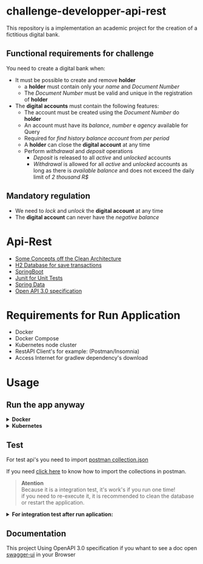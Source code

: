 # challenge-developper-api-rest

This repository is a implementation an academic project for the creation of a fictitious digital bank.


## Functional requirements for challenge

You need to create a digital bank when:

- It must be possible to create and remove **holder**
  - a **holder** must contain only your *name* and *Document Number*
  - The *Document Number* must be valid and unique in the registration of **holder**
- The **digital accounts** must contain the following features:
  - The account must be created using the *Document Number* do **holder**
  - An account must have its *balance*, *number* e *agency* available for Query
  - Required for *find history balance account* from *per period*
  - A **holder** can close the **digital account** at any time
  - Perform *withdrawal* and *deposit* operations
    - *Deposit* is released to all *active* and *unlocked* accounts
    - *Withdrawal* is allowed for all *active* and *unlocked* accounts as long as there is *available balance* and does not exceed the daily limit of *2 thousand R$*

## Mandatory regulation


- We need to *lock* and *unlock* the **digital account** at any time
- The **digital account** can never have the *negative balance*


# Api-Rest

* [Some Concepts off the Clean Architecture](https://www.amazon.com.br/Clean-Architecture-Craftsmans-Software-Structure/dp/0134494164)
* [H2 Database for save transactions](https://www.h2database.com/html/quickstart.html)
* [SpringBoot](https://docs.spring.io/spring-boot/docs/current/reference/htmlsingle/)
* [Junit for Unit Tests](https://junit.org/junit5/docs/current/user-guide/)
* [Spring Data](https://docs.spring.io/spring-data/jpa/docs/current/reference/html/)
* [Open API 3.0 specification](https://swagger.io/specification/)

# Requirements for Run Application
* Docker
* Docker Compose
* Kubernetes node cluster
* RestAPI Client's for example: (Postman/Insomnia)
* Access Internet for gradlew dependency's download
# Usage
## Run the app anyway

<details>
<summary><b>Docker</b></summary>

### Run
```bash
$ cd .\challenge-developper-api-rest_webapp\
$ docker-compose up --build -d
```

### Shut down

```bash
cd .\challenge-developper-api-rest_webapp\
$ docker-compose down
```
</details>

<details>
<summary><b>Kubernetes</b></summary>  

After build image docker local, run ```docker images``` command and confirm if **digital_account_webapp** was created
```bash
REPOSITORY                                                TAG                                                                          IMAGE ID       CREATED             SIZE
challenge-developper-api-rest_webapp                                    latest                                                                       e3e73a0811cc   About an hour ago   1.28GB
```

Run command for create service

```bash
$ cd .\challenge-developper-api-rest_webapp\
$ .\kubernetes> kubectl apply -f .\kubernetes\service.yaml
service/challenge-developper-api-rest-webapp-svc created
```
Run command for create deployment

```bash
$ cd .\challenge-developper-api-rest_webapp\
$ .\kubernetes> kubectl apply -f .\kubernetes\deployment.yaml
deployment.apps/challenge-developper-api-rest-webapp-k8s created
```

After run this commands access [swagger](http://localhost:8080/api-docs/swagger-ui/index.html) to validate application its ok.


</details>

## Test

For test api's you need to import [postman collection.json](./postman_collections/Digital%20Account.postman_collection.json)

If you need [click here](https://learning.postman.com/docs/getting-started/importing-and-exporting-data/) to know how to import the collections in postman.


>**Atention** <br>Because it is a integration test, it's work's if you run one time! <br>
>if you need to re-execute it, it is recommended to clean the database or restart the application.

<details>
<summary><b>For integration test after run aplication:</b></summary>  

* 1 - Click on the button marked to the left with the number one.
* 2 - Click Run 
  ![Screenshot](postman.png)  
* 3 - Click Run Digital Account
  ![Screenshot](postmaninst.png)
* 4 - After Run the test's. you can view the results
  ![Screenshot](postman3.png)
</details>

## Documentation

This project Using OpenAPI 3.0 specification if you whant to see a doc open [swagger-ui](http://localhost:8080/api-docs/swagger-ui/index.html) in your Browser
